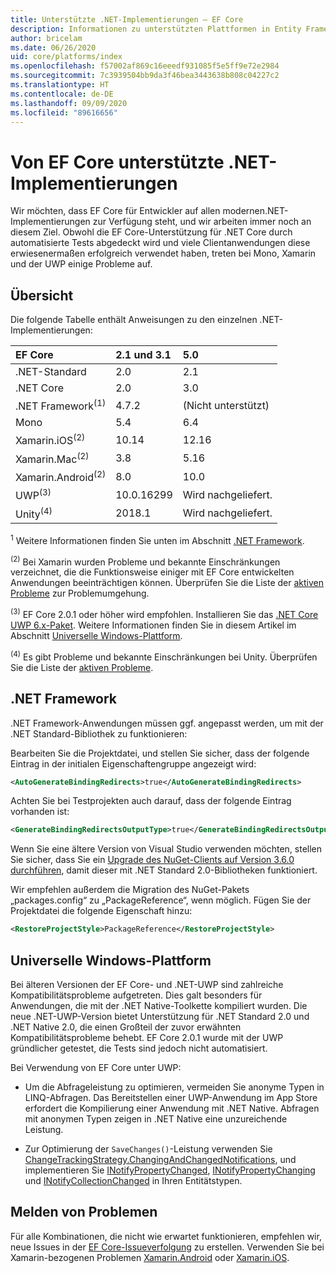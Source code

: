 ```yaml
---
title: Unterstützte .NET-Implementierungen – EF Core
description: Informationen zu unterstützten Plattformen in Entity Framework Core-Versionen
author: bricelam
ms.date: 06/26/2020
uid: core/platforms/index
ms.openlocfilehash: f57002af869c16eeedf931085f5e5ff9e72e2984
ms.sourcegitcommit: 7c3939504bb9da3f46bea3443638b808c04227c2
ms.translationtype: HT
ms.contentlocale: de-DE
ms.lasthandoff: 09/09/2020
ms.locfileid: "89616656"
---
```

# <a name="net-implementations-supported-by-ef-core"></a>Von EF Core unterstützte .NET-Implementierungen

Wir möchten, dass EF Core für Entwickler auf allen modernen.NET-Implementierungen zur Verfügung steht, und wir arbeiten immer noch an diesem Ziel. Obwohl die EF Core-Unterstützung für .NET Core durch automatisierte Tests abgedeckt wird und viele Clientanwendungen diese erwiesenermaßen erfolgreich verwendet haben, treten bei Mono, Xamarin und der UWP einige Probleme auf.

## <a name="overview"></a>Übersicht

Die folgende Tabelle enthält Anweisungen zu den einzelnen .NET-Implementierungen:

| EF Core                       | 2.1 und 3.1 | 5.0             |
|:------------------------------|:------------|:----------------|
| .NET-Standard                 | 2.0         | 2.1             |
| .NET Core                     | 2.0         | 3.0             |
| .NET Framework<sup>(1)</sup>  | 4.7.2       | (Nicht unterstützt) |
| Mono                          | 5.4         | 6.4             |
| Xamarin.iOS<sup>(2)</sup>     | 10.14       | 12.16           |
| Xamarin.Mac<sup>(2)</sup>     | 3.8         | 5.16            |
| Xamarin.Android<sup>(2)</sup> | 8.0         | 10.0            |
| UWP<sup>(3)</sup>             | 10.0.16299  | Wird nachgeliefert.             |
| Unity<sup>(4)</sup>           | 2018.1      | Wird nachgeliefert.             |

<sup>1</sup> Weitere Informationen finden Sie unten im Abschnitt [.NET Framework](#net-framework).

<sup>(2)</sup> Bei Xamarin wurden Probleme und bekannte Einschränkungen verzeichnet, die die Funktionsweise einiger mit EF Core entwickelten Anwendungen beeinträchtigen können. Überprüfen Sie die Liste der [aktiven Probleme](https://github.com/aspnet/entityframeworkCore/issues?q=is%3Aopen+is%3Aissue+label%3Aarea-xamarin) zur Problemumgehung.

<sup>(3)</sup> EF Core 2.0.1 oder höher wird empfohlen. Installieren Sie das [.NET Core UWP 6.x-Paket](https://www.nuget.org/packages/Microsoft.NETCore.UniversalWindowsPlatform/). Weitere Informationen finden Sie in diesem Artikel im Abschnitt [Universelle Windows-Plattform](#universal-windows-platform).

<sup>(4)</sup> Es gibt Probleme und bekannte Einschränkungen bei Unity. Überprüfen Sie die Liste der [aktiven Probleme](https://github.com/aspnet/entityframeworkCore/issues?q=is%3Aopen+is%3Aissue+label%3Aarea-unity).

## <a name="net-framework"></a>.NET Framework

.NET Framework-Anwendungen müssen ggf. angepasst werden, um mit der .NET Standard-Bibliothek zu funktionieren:

Bearbeiten Sie die Projektdatei, und stellen Sie sicher, dass der folgende Eintrag in der initialen Eigenschaftengruppe angezeigt wird:

``` xml
<AutoGenerateBindingRedirects>true</AutoGenerateBindingRedirects>
```

Achten Sie bei Testprojekten auch darauf, dass der folgende Eintrag vorhanden ist:

``` xml
<GenerateBindingRedirectsOutputType>true</GenerateBindingRedirectsOutputType>
```

Wenn Sie eine ältere Version von Visual Studio verwenden möchten, stellen Sie sicher, dass Sie ein [Upgrade des NuGet-Clients auf Version 3.6.0 durchführen](https://www.nuget.org/downloads), damit dieser mit .NET Standard 2.0-Bibliotheken funktioniert.

Wir empfehlen außerdem die Migration des NuGet-Pakets „packages.config“ zu „PackageReference“, wenn möglich. Fügen Sie der Projektdatei die folgende Eigenschaft hinzu:

``` xml
<RestoreProjectStyle>PackageReference</RestoreProjectStyle>
```

## <a name="universal-windows-platform"></a>Universelle Windows-Plattform

Bei älteren Versionen der EF Core- und .NET-UWP sind zahlreiche Kompatibilitätsprobleme aufgetreten. Dies galt besonders für Anwendungen, die mit der .NET Native-Toolkette kompiliert wurden. Die neue .NET-UWP-Version bietet Unterstützung für .NET Standard 2.0 und .NET Native 2.0, die einen Großteil der zuvor erwähnten Kompatibilitätsprobleme behebt. EF Core 2.0.1 wurde mit der UWP gründlicher getestet, die Tests sind jedoch nicht automatisiert.

Bei Verwendung von EF Core unter UWP:

* Um die Abfrageleistung zu optimieren, vermeiden Sie anonyme Typen in LINQ-Abfragen. Das Bereitstellen einer UWP-Anwendung im App Store erfordert die Kompilierung einer Anwendung mit .NET Native. Abfragen mit anonymen Typen zeigen in .NET Native eine unzureichende Leistung.

* Zur Optimierung der `SaveChanges()`-Leistung verwenden Sie [ChangeTrackingStrategy.ChangingAndChangedNotifications](/dotnet/api/microsoft.entityframeworkcore.changetrackingstrategy), und implementieren Sie [INotifyPropertyChanged](https://msdn.microsoft.com/library/system.componentmodel.inotifypropertychanged.aspx), [INotifyPropertyChanging](https://msdn.microsoft.com/library/system.componentmodel.inotifypropertychanging.aspx) und [INotifyCollectionChanged](https://msdn.microsoft.com/library/system.collections.specialized.inotifycollectionchanged.aspx) in Ihren Entitätstypen.

## <a name="report-issues"></a>Melden von Problemen

Für alle Kombinationen, die nicht wie erwartet funktionieren, empfehlen wir, neue Issues in der [EF Core-Issueverfolgung](https://github.com/aspnet/entityframeworkcore/issues/new) zu erstellen. Verwenden Sie bei Xamarin-bezogenen Problemen [Xamarin.Android](https://github.com/xamarin/xamarin-android/issues/new) oder [Xamarin.iOS](https://github.com/xamarin/xamarin-macios/issues/new).
